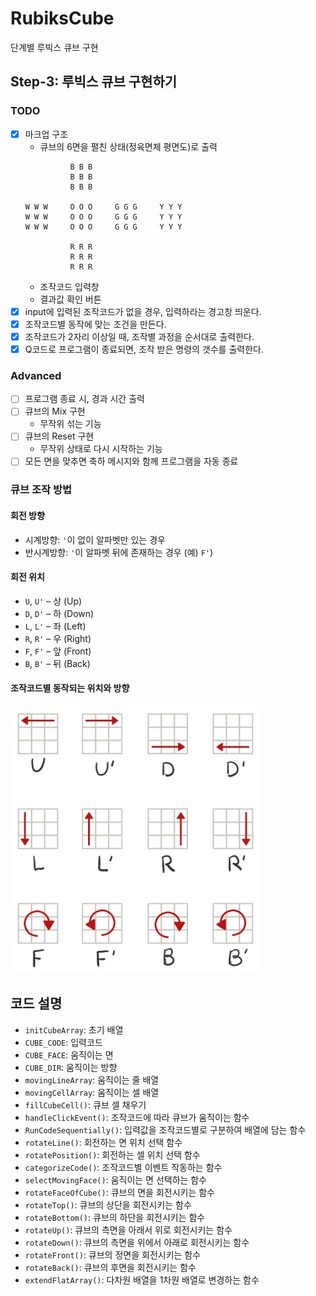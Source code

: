 # RubiksCube
단계별 루빅스 큐브 구현

## Step-3: 루빅스 큐브 구현하기
### TODO
- [x] 마크업 구조
  - 큐브의 6면을 펼친 상태(정육면체 평면도)로 출력
  ```
            B B B
            B B B
            B B B

  W W W     O O O     G G G     Y Y Y
  W W W     O O O     G G G     Y Y Y
  W W W     O O O     G G G     Y Y Y
  
            R R R
            R R R
            R R R
  ```
  - 조작코드 입력창
  - 결과값 확인 버튼
- [x] input에 입력된 조작코드가 없을 경우, 입력하라는 경고창 띄운다.
- [x] 조작코드별 동작에 맞는 조건을 만든다.
- [x] 조작코드가 2자리 이상일 때, 조작별 과정을 순서대로 출력한다.
- [x] Q코드로 프로그램이 종료되면, 조작 받은 명령의 갯수를 출력한다.

### Advanced
- [ ] 프로그램 종료 시, 경과 시간 출력
- [ ] 큐브의 Mix 구현
  - 무작위 섞는 기능
- [ ] 큐브의 Reset 구현
  - 무작위 상태로 다시 시작하는 기능
- [ ] 모든 면을 맞추면 축하 메시지와 함께 프로그램을 자동 종료

### 큐브 조작 방법
#### 회전 방향
- 시계방향: `'`이 없이 알파벳만 있는 경우
- 반시계방향: `'`이 알파벳 뒤에 존재하는 경우 (예) `F'`)

#### 회전 위치
- `U`, `U'` – 상 (Up)
- `D`, `D'` – 하 (Down)
- `L`, `L'` – 좌 (Left)
- `R`, `R'` – 우 (Right)
- `F`, `F'` – 앞 (Front)
- `B`, `B'` – 뒤 (Back)
#### 조작코드별 동작되는 위치와 방향
<img src="step-3-dir.png" width="400"/>

## 코드 설명
- `initCubeArray`: 초기 배열
- `CUBE_CODE`: 입력코드
- `CUBE_FACE`: 움직이는 면
- `CUBE_DIR`: 움직이는 방향
- `movingLineArray`: 움직이는 줄 배열
- `movingCellArray`: 움직이는 셀 배열
- `fillCubeCell()`: 큐브 셀 채우기
- `handleClickEvent()`: 조작코드에 따라 큐브가 움직이는 함수
- `RunCodeSequentially()`: 입력값을 조작코드별로 구분하여 배열에 담는 함수
- `rotateLine()`: 회전하는 면 위치 선택 함수
- `rotatePosition()`: 회전하는 셀 위치 선택 함수
- `categorizeCode()`: 조작코드별 이벤트 작동하는 함수
- `selectMovingFace()`: 움직이는 면 선택하는 함수
- `rotateFaceOfCube()`: 큐브의 면을 회전시키는 함수
- `rotateTop()`: 큐브의 상단을 회전시키는 함수
- `rotateBottom()`: 큐브의 하단을 회전시키는 함수
- `rotateUp()`: 큐브의 측면을 아래서 위로 회전시키는 함수
- `rotateDown()`: 큐브의 측면을 위에서 아래로 회전시키는 함수
- `rotateFront()`: 큐브의 정면을 회전시키는 함수
- `rotateBack()`: 큐브의 후면을 회전시키는 함수
- `extendFlatArray()`: 다차원 배열을 1차원 배열로 변경하는 함수
